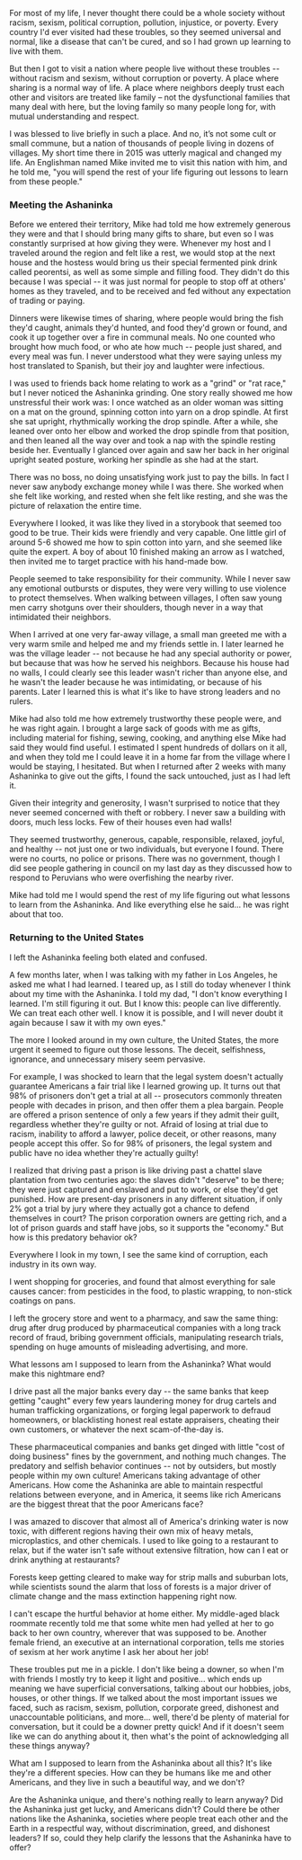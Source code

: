 For most of my life, I never thought there could be a whole society without racism, sexism, political corruption, pollution, injustice, or poverty. Every country I'd ever visited had these troubles, so they seemed universal and normal, like a disease that can't be cured, and so I had grown up learning to live with them. 

But then I got to visit a nation where people live without these troubles -- without racism and sexism, without corruption or poverty. A place where sharing is a normal way of life. A place where neighbors deeply trust each other and visitors are treated like family – not the dysfunctional families that many deal with here, but the loving family so many people long for, with mutual understanding and respect.

I was blessed to live briefly in such a place. And no, it’s not some cult or small commune, but a nation of thousands of people living in dozens of villages. My short time there in 2015 was utterly magical and changed my life. An Englishman named Mike invited me to visit this nation with him, and he told me, "you will spend the rest of your life figuring out lessons to learn from these people."


### Meeting the Ashaninka

Before we entered their territory, Mike had told me how extremely generous they were and that I should bring many gifts to share, but even so I was constantly surprised at how giving they were. Whenever my host and I traveled around the region and felt like a rest, we would stop at the next house and the hostess would bring us their special fermented pink drink called peorentsi, as well as some simple and filling food. They didn't do this because I was special -- it was just normal for people to stop off at others' homes as they traveled, and to be received and fed without any expectation of trading or paying.

Dinners were likewise times of sharing, where people would bring the fish they'd caught, animals they'd hunted, and food they'd grown or found, and cook it up together over a fire in communal meals. No one counted who brought how much food, or who ate how much -- people just shared, and every meal was fun. I never understood what they were saying unless my host translated to Spanish, but their joy and laughter were infectious.

I was used to friends back home relating to work as a "grind" or "rat race," but I never noticed the Ashaninka grinding. One story really showed me how unstressful their work was: I once watched as an older woman was sitting on a mat on the ground, spinning cotton into yarn on a drop spindle. At first she sat upright, rhythmically working the drop spindle. After a while, she leaned over onto her elbow and worked the drop spindle from that position, and then leaned all the way over and took a nap with the spindle resting beside her. Eventually I glanced over again and saw her back in her original upright seated posture, working her spindle as she had at the start.

There was no boss, no doing unsatisfying work just to pay the bills. In fact I never saw anybody exchange money while I was there. She worked when she felt like working, and rested when she felt like resting, and she was the picture of relaxation the entire time.

Everywhere I looked, it was like they lived in a storybook that seemed too good to be true. Their kids were friendly and very capable. One little girl of around 5-6 showed me how to spin cotton into yarn, and she seemed like quite the expert. A boy of about 10 finished making an arrow as I watched, then invited me to target practice with his hand-made bow.

People seemed to take responsibility for their community. While I never saw any emotional outbursts or disputes, they were very willing to use violence to protect themselves. When walking between villages, I often saw young men carry shotguns over their shoulders, though never in a way that intimidated their neighbors. 

When I arrived at one very far-away village, a small man greeted me with a very warm smile and helped me and my friends settle in. I later learned he was the village leader -- not because he had any special authority or power, but because that was how he served his neighbors. Because his house had no walls, I could clearly see this leader wasn't richer than anyone else, and he wasn't the leader because he was intimidating, or because of his parents. Later I learned this is what it's like to have strong leaders and no rulers.

Mike had also told me how extremely trustworthy these people were, and he was right again. I brought a large sack of goods with me as gifts, including material for fishing, sewing, cooking, and anything else Mike had said they would find useful. I estimated I spent hundreds of dollars on it all, and when they told me I could leave it in a home far from the village where I would be staying, I hesitated. But when I returned after 2 weeks with many Ashaninka to give out the gifts, I found the sack untouched, just as I had left it.

Given their integrity and generosity, I wasn't surprised to notice that they never seemed concerned with theft or robbery. I never saw a building with doors, much less locks. Few of their houses even had walls!

They seemed trustworthy, generous, capable, responsible, relaxed, joyful, and healthy -- not just one or two individuals, but everyone I found. There were no courts, no police or prisons. There was no government, though I did see people gathering in council on my last day as they discussed how to respond to Peruvians who were overfishing the nearby river.

Mike had told me I would spend the rest of my life figuring out what lessons to learn from the Ashaninka. And like everything else he said... he was right about that too.

### Returning to the United States

I left the Ashaninka feeling both elated and confused.

A few months later, when I was talking with my father in Los Angeles, he asked me what I had learned. I teared up, as I still do today whenever I think about my time with the Ashaninka. I told my dad, "I don't know everything I learned. I'm still figuring it out. But I know this: people can live differently. We can treat each other well. I know it is possible, and I will never doubt it again because I saw it with my own eyes."

The more I looked around in my own culture, the United States, the more urgent it seemed to figure out those lessons. The deceit, selfishness, ignorance, and unnecessary misery seem pervasive.

For example, I was shocked to learn that the legal system doesn't actually guarantee Americans a fair trial like I learned growing up. It turns out that 98% of prisoners don't get a trial at all -- prosecutors commonly threaten people with decades in prison, and then offer them a plea bargain. People are offered a prison sentence of only a few years if they admit their guilt, regardless whether they're guilty or not. Afraid of losing at trial due to racism, inability to afford a lawyer, police deceit, or other reasons, many people accept this offer. So for 98% of prisoners, the legal system and public have no idea whether they're actually guilty!

I realized that driving past a prison is like driving past a chattel slave plantation from two centuries ago: the slaves didn't "deserve" to be there; they were just captured and enslaved and put to work, or else they'd get punished. How are present-day prisoners in any different situation, if only 2% got a trial by jury where they actually got a chance to defend themselves in court? The prison corporation owners are getting rich, and a lot of prison guards and staff have jobs, so it supports the "economy." But how is this predatory behavior ok?

Everywhere I look in my town, I see the same kind of corruption, each industry in its own way.

I went shopping for groceries, and found that almost everything for sale causes cancer: from pesticides in the food, to plastic wrapping, to non-stick coatings on pans. 

I left the grocery store and went to a pharmacy, and saw the same thing: drug after drug produced by pharmaceutical companies with a long track record of fraud, bribing government officials, manipulating research trials, spending on huge amounts of misleading advertising, and more.

What lessons am I supposed to learn from the Ashaninka? What would make this nightmare end?

I drive past all the major banks every day -- the same banks that keep getting "caught" every few years laundering money for drug cartels and human trafficking organizations, or forging legal paperwork to defraud homeowners, or blacklisting honest real estate appraisers, cheating their own customers, or whatever the next scam-of-the-day is.

These pharmaceutical companies and banks get dinged with little "cost of doing business" fines by the government, and nothing much changes. The predatory and selfish behavior continues -- not by outsiders, but mostly people within my own culture! Americans taking advantage of other Americans. How come the Ashaninka are able to maintain respectful relations between everyone, and in America, it seems like rich Americans are the biggest threat that the poor Americans face?

I was amazed to discover that almost all of America's drinking water is now toxic, with different regions having their own mix of heavy metals, microplastics, and other chemicals. I used to like going to a restaurant to relax, but if the water isn't safe without extensive filtration, how can I eat or drink anything at restaurants?

Forests keep getting cleared to make way for strip malls and suburban lots, while scientists sound the alarm that loss of forests is a major driver of climate change and the mass extinction happening right now.

I can't escape the hurtful behavior at home either. My middle-aged black roommate recently told me that some white men had yelled at her to go back to her own country, wherever that was supposed to be. Another female friend, an executive at an international corporation, tells me stories of sexism at her work anytime I ask her about her job!

These troubles put me in a pickle. I don't like being a downer, so when I'm with friends I mostly try to keep it light and positive... which ends up meaning we have superficial conversations, talking about our hobbies, jobs, houses, or other things. If we talked about the most important issues we faced, such as racism, sexism, pollution, corporate greed, dishonest and unaccountable politicians, and more... well, there'd be plenty of material for conversation, but it could be a downer pretty quick! And if it doesn't seem like we can do anything about it, then what's the point of acknowledging all these things anyway?

What am I supposed to learn from the Ashaninka about all this? It's like they're a different species. How can they be humans like me and other Americans, and they live in such a beautiful way, and we don't?

Are the Ashaninka unique, and there's nothing really to learn anyway? Did the Ashaninka just get lucky, and Americans didn't? Could there be other nations like the Ashaninka, societies where people treat each other and the Earth in a respectful way, without discrimination, greed, and dishonest leaders? If so, could they help clarify the lessons that the Ashaninka have to offer?

